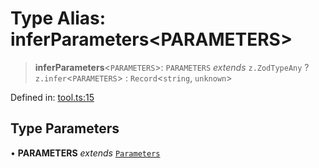 # Type Alias: inferParameters\<PARAMETERS\>

> **inferParameters**\<`PARAMETERS`\>: `PARAMETERS` *extends* `z.ZodTypeAny` ? `z.infer`\<`PARAMETERS`\> : `Record`\<`string`, `unknown`\>

Defined in: [tool.ts:15](https://github.com/GeoDaCenter/openassistant/blob/0a6a7e7306d75a25dc968b3117f04cb7bd613bec/packages/utils/src/tool.ts#L15)

## Type Parameters

• **PARAMETERS** *extends* [`Parameters`](Parameters.md)
